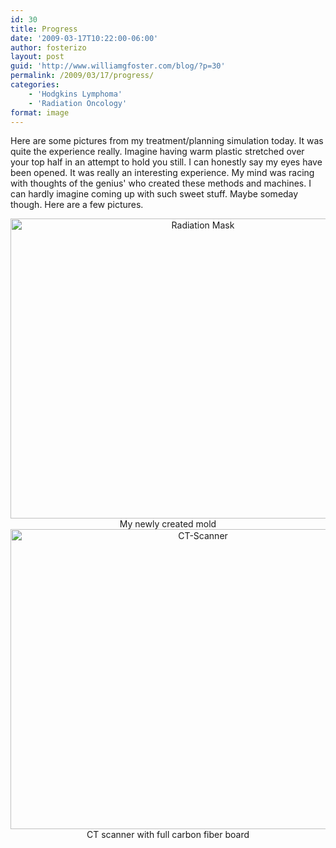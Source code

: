 ```yaml
---
id: 30
title: Progress
date: '2009-03-17T10:22:00-06:00'
author: fosterizo
layout: post
guid: 'http://www.williamgfoster.com/blog/?p=30'
permalink: /2009/03/17/progress/
categories:
    - 'Hodgkins Lymphoma'
    - 'Radiation Oncology'
format: image
---
```


Here are some pictures from my treatment/planning simulation today. It was quite the experience really. Imagine having warm plastic stretched over your top half in an attempt to hold you still. I can honestly say my eyes have been opened. It was really an interesting experience.
My mind was racing with thoughts of the genius' who created these methods and machines. I can hardly imagine coming up with such sweet stuff. Maybe someday though.
Here are a few pictures.
<p style="text-align: center;"><a href="https://fosteri.zone/wp-content/uploads/2009/03/mask.jpg"><img class="aligncenter size-full wp-image-783" src="https://fosteri.zone/wp-content/uploads/2009/03/mask.jpg" alt="Radiation Mask" width="600" height="480" /></a>
My newly created mold
<a href="https://fosteri.zone/wp-content/uploads/2009/03/CT-Scanner.jpg"><img class="aligncenter size-full wp-image-781" src="https://fosteri.zone/wp-content/uploads/2009/03/CT-Scanner.jpg" alt="CT-Scanner" width="600" height="480" /></a>
CT scanner with full carbon fiber board</p>